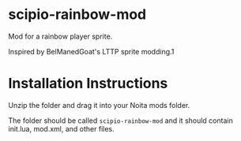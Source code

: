 # scipio-rainbow-mod
Mod for a rainbow player sprite.

Inspired by BelManedGoat's LTTP sprite modding.1

# Installation Instructions

Unzip the folder and drag it into your Noita mods folder.

The folder should be called ``scipio-rainbow-mod`` and it should contain init.lua, mod.xml, and other files.

